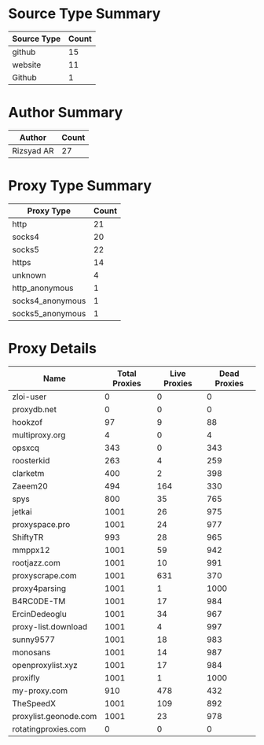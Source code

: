 # Source Type Summary

| Source Type | Count |
|-------------|-------|
| github | 15 |
| website | 11 |
| Github | 1 |


# Author Summary

| Author | Count |
|--------|-------|
| Rizsyad AR | 27 |


# Proxy Type Summary

| Proxy Type | Count |
|------------|-------|
| http | 21 |
| socks4 | 20 |
| socks5 | 22 |
| https | 14 |
| unknown | 4 |
| http_anonymous | 1 |
| socks4_anonymous | 1 |
| socks5_anonymous | 1 |


# Proxy Details

| Name | Total Proxies | Live Proxies | Dead Proxies |
|------|---------------|--------------|---------------|
| zloi-user | 0 | 0 | 0 |
| proxydb.net | 0 | 0 | 0 |
| hookzof | 97 | 9 | 88 |
| multiproxy.org | 4 | 0 | 4 |
| opsxcq | 343 | 0 | 343 |
| roosterkid | 263 | 4 | 259 |
| clarketm | 400 | 2 | 398 |
| Zaeem20 | 494 | 164 | 330 |
| spys | 800 | 35 | 765 |
| jetkai | 1001 | 26 | 975 |
| proxyspace.pro | 1001 | 24 | 977 |
| ShiftyTR | 993 | 28 | 965 |
| mmppx12 | 1001 | 59 | 942 |
| rootjazz.com | 1001 | 10 | 991 |
| proxyscrape.com | 1001 | 631 | 370 |
| proxy4parsing | 1001 | 1 | 1000 |
| B4RC0DE-TM | 1001 | 17 | 984 |
| ErcinDedeoglu | 1001 | 34 | 967 |
| proxy-list.download | 1001 | 4 | 997 |
| sunny9577 | 1001 | 18 | 983 |
| monosans | 1001 | 14 | 987 |
| openproxylist.xyz | 1001 | 17 | 984 |
| proxifly | 1001 | 1 | 1000 |
| my-proxy.com | 910 | 478 | 432 |
| TheSpeedX | 1001 | 109 | 892 |
| proxylist.geonode.com | 1001 | 23 | 978 |
| rotatingproxies.com | 0 | 0 | 0 |
